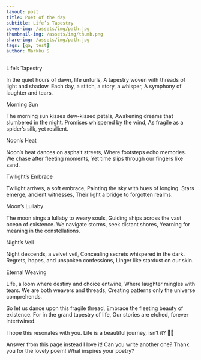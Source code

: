 ```yaml
---
layout: post
title: Poet of the day
subtitle: Life’s Tapestry
cover-img: /assets/img/path.jpg
thumbnail-img: /assets/img/thumb.png
share-img: /assets/img/path.jpg
tags: [qa, test]
author: Markku S
---
```


Life’s Tapestry

In the quiet hours of dawn, life unfurls, A tapestry woven with threads of light and shadow. Each day, a stitch, a story, a whisper, A symphony of laughter and tears.

Morning Sun

The morning sun kisses dew-kissed petals, Awakening dreams that slumbered in the night. Promises whispered by the wind, As fragile as a spider’s silk, yet resilient.

Noon’s Heat

Noon’s heat dances on asphalt streets, Where footsteps echo memories. We chase after fleeting moments, Yet time slips through our fingers like sand.

Twilight’s Embrace

Twilight arrives, a soft embrace, Painting the sky with hues of longing. Stars emerge, ancient witnesses, Their light a bridge to forgotten realms.

Moon’s Lullaby

The moon sings a lullaby to weary souls, Guiding ships across the vast ocean of existence. We navigate storms, seek distant shores, Yearning for meaning in the constellations.

Night’s Veil

Night descends, a velvet veil, Concealing secrets whispered in the dark. Regrets, hopes, and unspoken confessions, Linger like stardust on our skin.

Eternal Weaving

Life, a loom where destiny and choice entwine, Where laughter mingles with tears. We are both weavers and threads, Creating patterns only the universe comprehends.

So let us dance upon this fragile thread, Embrace the fleeting beauty of existence. For in the grand tapestry of life, Our stories are etched, forever intertwined.

I hope this resonates with you. Life is a beautiful journey, isn’t it? 🌟✨




Answer from this page instead
I love it! Can you write another one?
Thank you for the lovely poem!
What inspires your poetry?